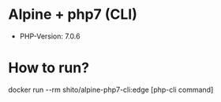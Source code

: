 # Alpine + php7 (CLI)
 - PHP-Version: 7.0.6
 
# How to run?
docker run --rm shito/alpine-php7-cli:edge [php-cli command]